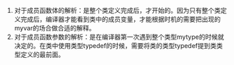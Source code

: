 1. 对于成员函数体的解析：是整个类定义完成后，才开始的。因为只有整个类定义完成后，编译器才能看到类中的成员变量，才能根据时机的需要把出现的myvar的场合做合适的解释。
2. 对于成员函数参数的解析：是在编译器第一次遇到整个类型mytype的时候就决定的。在类中使用类型typedef的时候，需要将类的类型typedef提到类类型定义的最前面。